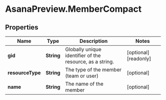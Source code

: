 # AsanaPreview.MemberCompact

## Properties

Name | Type | Description | Notes
------------ | ------------- | ------------- | -------------
**gid** | **String** | Globally unique identifier of the resource, as a string. | [optional] [readonly] 
**resourceType** | **String** | The type of the member (team or user) | [optional] 
**name** | **String** | The name of the member | [optional] 


